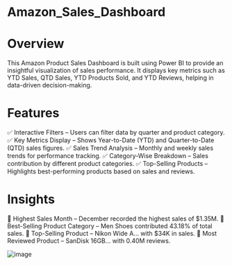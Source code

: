 # Amazon_Sales_Dashboard

# Overview
This Amazon Product Sales Dashboard is built using Power BI to provide an insightful visualization of sales performance. It displays key metrics such as YTD Sales, QTD Sales, YTD Products Sold, and YTD Reviews, helping in data-driven decision-making.

# Features
✅ Interactive Filters – Users can filter data by quarter and product category.
✅ Key Metrics Display – Shows Year-to-Date (YTD) and Quarter-to-Date (QTD) sales figures.
✅ Sales Trend Analysis – Monthly and weekly sales trends for performance tracking.
✅ Category-Wise Breakdown – Sales contribution by different product categories.
✅ Top-Selling Products – Highlights best-performing products based on sales and reviews.

# Insights
📌 Highest Sales Month – December recorded the highest sales of $1.35M.
📌 Best-Selling Product Category – Men Shoes contributed 43.18% of total sales.
📌 Top-Selling Product – Nikon Wide A... with $34K in sales.
📌 Most Reviewed Product – SanDisk 16GB... with 0.40M reviews.

![image](https://github.com/user-attachments/assets/5fd69f9a-a670-4132-85f4-995471767732)

